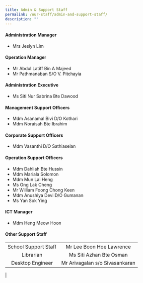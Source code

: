 ```yaml
---
title: Admin & Support Staff
permalink: /our-staff/admin-and-support-staff/
description: ""
---
```

#### **Administration Manager**
*   Mrs Jeslyn Lim

#### **Operation Manager**
*   Mr Abdul Latiff Bin A Majeed  
*   Mr Pathmanaban S/O V. Pitchayia

#### **Administration Executive**
* Ms Siti Nur Sabrina Bte Dawood

#### **Management Support Officers**
*   Mdm Asanamal Bivi D/O Kothari
*   Mdm Noraisah Bte Ibrahim

#### **Corporate Support Officers**
*   Mdm Vasanthi D/O Sathiaselan

#### **Operation Support Officers**
*   Mdm Dahliah Bte Hussin
*   Mdm Mariala Solomon  
*   Mdm Mun Lai Heng  
*   Ms Ong Lak Cheng
*   Mr William Foong Chong Keen
*   Mdm Anushiya Devi D/O Gumanan
*   Ms Yan Sok Ying

#### **ICT Manager**
* Mdm Heng Meow Hoon

#### **Other Support Staff**

|||
|:---:|:---:|
| School Support Staff | Mr Lee Boon Hoe Lawrence |
| Librarian | Ms Siti Azhan Bte Osman |
| Desktop Engineer | Mr Arivagalan s/o Sivasankaran| 
|

<!--
 | Desktop Engineer | Ms Siti Aisah Binte Osman<br>Mr Radin Muhammad | 
-->